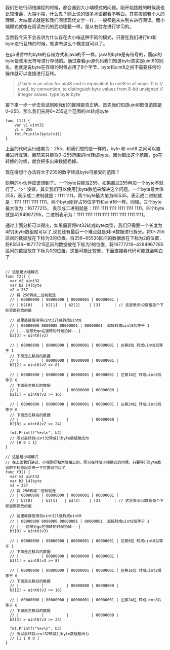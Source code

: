   我们在进行网络编程的时候，都会遇到大小端模式的问题。刚开始接触的时候我也比较懵逼，大端小端，什么鬼？网上说的很多术语都看不明白。其实按照我个人的理解，大端模式就是和我们阅读现代文学一样，一般都是从左到右进行阅读。而小端模式就像在阅读古代的武功秘籍一样，是从右往左进行学习的。

  当然我今天不会去讲为什么存在大小端这种不同的模式，只要在我们进行int和byte进行互转的时候，知道有这么个概念就可以了。

  在go语言中的byte的存储方式和java的不一样。java的byte是有符号的，而go的byte是使用无符号进行存储的。通过查看go源代码我们知道byte其实是uint8的别名，也就是说byte在存储的时候占用了8个字节，byte和uint8之间不需要任何的操作就可以直接进行互转。

>// byte is an alias for uint8 and is equivalent to uint8 in all ways. It is
>// used, by convention, to distinguish byte values from 8-bit unsigned
>// integer values.
>type byte byte

接下来一步一步去验证刚刚我们的推理是否正确。首先我们知道uint8取值范围是0~255，那么我们先将0~255这个范围的int转成byte
```
func f1() {
	var v1 uint32
	v1 = 255
	fmt.Println(byte(v1))
}

```
  上面的代码运行结果为：255，和我们想的是一样的，byte 和 uint8 之间可以直接进行互转。目前来只能将0~255范围的int转成byte。因为超出这个范围，go在转换的时候，就会把多出来数据扔掉。
  
  现在得想个办法将大于255的数字转成byte可接受的范围？

  聪明的小伙伴应该想到了。一个byte只能放255，如果超过255再加一个byte不就行了。^>^ 没错，其实我们可以使用[]byte数组来解决这个问题。一个byte最大值255，表示成二进制就是：1111 1111。两个byte最大值为65535，表示成二进制就是：1111 1111 1111 1111，两个byte刚好占16位字节和uint16一样。同理。三个byte最大值为：16777215， 表示成二进制就是：1111 1111 1111 1111 1111 1111。四个byte就是4294967295，二进制表示为：1111 1111 1111 1111 1111 1111 1111 1111。

  通过上面分析可以得出，如果需要将int32转成byte类型，我们只需要一个长度为4的[]byte数组就可以了,现在还有最后一个难点就是对int数据进行拆分。将0~255区间的数据放在下标为3的位置。将256~65535区间的数据放在下标为2的位置，将65536~16777215区间的数据放在下标为1的位置，将16777216~4294967295区间的数据放在下标为0的位置。这里可能比较晕，下面直接看代码可能就会明白了
  

  ```

// 这里是大端模式
func f2() {
	var v2 uint32
	var b2 [4]byte
	v2 = 257
	// 将 256转成二进制就是
	// | 00000000 | 00000000 | 00000001 | 00000001 |
	// | b2[0]    | b2[1]   | b2[2]    | [3]      | // 这里表示b2数组每个下标里面存放的值

	// 这里直接使用将uint32l强转成uint8
	// | 00000000 0000000 00000001 | 00000001  直接转成uint8后等于 1
	// |---这部分go在强转的时候扔掉---|
	b2[3] = uint8(v2)

	// | 00000000 | 00000000 | 00000001 | 00000001 | 左移8位 转成uint8后等于 1
	// 下面是左移后的数据
	// |          | 00000000 | 00000000 | 00000001 |
	b2[2] = uint8(v2 >> 8)

	// | 00000000 | 00000000 | 00000001 | 00000001 | 左移16位 转成uint8后等于 0
	// 下面是左移后的数据
	// |          |          | 00000000 | 00000000 |
	b2[1] = uint8(v2 >> 16)

	// | 00000000 | 00000000 | 00000001 | 00000001 | 左移24位 转成uint8后等于 0
	// 下面是左移后的数据
	// |          |          |          | 00000000 |
	b2[0] = uint8(v2 >> 24)

	fmt.Printf("%+v\n", b2)
	// 所以最终将uint32转成[]byte数组输出为
	// [0 0 1 1]
}

// 这里是小端模式
// 在上面我们讲过，小端刚好和大端相反的，所以在转成小端模式的时候，只要将[]byte数组的下标首尾对换一下位置就可以了
func f3() {
	var v3 uint32
	var b3 [4]byte
	v3 = 257
	// 将 256转成二进制就是
	// | 00000000 | 00000000 | 00000001 | 00000001 |
	// | b3[0]    | b3[1]   | b3[2]    | [3]      | // 这里表示b3数组每个下标里面存放的值

	// 这里直接使用将uint32l强转成uint8
	// | 00000000 0000000 00000001 | 00000001  直接转成uint8后等于 1
	// |---这部分go在强转的时候扔掉---|
	b3[0] = uint8(v3)

	// | 00000000 | 00000000 | 00000001 | 00000001 | 左移8位 转成uint8后等于 1
	// 下面是左移后的数据
	// |          | 00000000 | 00000000 | 00000001 |
	b3[1] = uint8(v3 >> 8)

	// | 00000000 | 00000000 | 00000001 | 00000001 | 左移16位 转成uint8后等于 0
	// 下面是左移后的数据
	// |          |          | 00000000 | 00000000 |
	b3[2] = uint8(v3 >> 16)

	// | 00000000 | 00000000 | 00000001 | 00000001 | 左移24位 转成uint8后等于 0
	// 下面是左移后的数据
	// |          |          |          | 00000000 |
	b3[3] = uint8(v3 >> 24)

	fmt.Printf("%+v\n", b3)
	// 所以最终将uint32转成[]byte数组输出为
	// [1 1 0 0 ]
}
  ```
